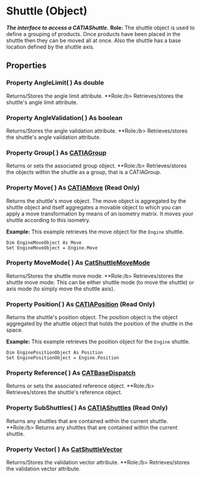 # Shuttle (Object)

**_The interface to access a CATIAShuttle._**
**Role:** The shuttle object is used to define a grouping of products. Once products have been placed in the shuttle then they can be moved all at once. Also the shuttle has a base location defined by the shuttle axis.

## Properties

### Property **AngleLimit**( ) As double

Returns/Stores the angle limit attribute. **Role:/b> Retrieves/stores the shuttle's angle limit attribute. 
### Property **AngleValidation**( ) As boolean

Returns/Stores the angle validation attribute. **Role:/b> Retrieves/stores the shuttle's angle validation attribute. 
### Property **Group**( ) As [CATIAGroup](../NavigatorInterfaces/interface_Group_5945.md)

Returns or sets the associated group object. **Role:/b> Retrieves/stores the objects within the shuttle as a group, that is a CATIAGroup. 
### Property **Move**( ) As [CATIAMove](../InfInterfaces/interface_Move_3742.md) (Read Only)

Returns the shuttle's move object. The move object is aggregated by the shuttle object and itself aggregates a movable object to which you can apply a move transformation by means of an isometry matrix. It moves your shuttle according to this isometry.

**Example:**      This example retrieves the move object for the `Engine` shuttle.

```VBScript
Dim EngineMoveObject As Move
Set EngineMoveObject = Engine.Move

```

### Property **MoveMode**( ) As [CatShuttleMoveMode](../FittingInterfaces/enum_CatShuttleMoveMode_67700.md)

Returns/Stores the shuttle move mode. **Role:/b> Retrieves/stores the shuttle move mode. This can be either shuttle mode (to move the shuttle) or axis mode (to simply move the shuttle axis). 
### Property **Position**( ) As [CATIAPosition](../InfInterfaces/interface_Position_14692.md) (Read Only)

Returns the shuttle's position object. The position object is the object aggregated by the ahuttle object that holds the position of the shuttle in the space.

**Example:**      This example retrieves the position object for the `Engine` shuttle.

```VBScript
Dim EnginePositionObject As Position
Set EnginePositionObject = Engine.Position

```

### Property **Reference**( ) As [CATBaseDispatch](../System/interface_CATBaseDispatch_45333.md)

Returns or sets the associated reference object. **Role:/b> Retrieves/stores the shuttle's reference object. 
### Property **SubShuttles**( ) As [CATIAShuttles](../FittingInterfaces/interface_Shuttles_14802.md) (Read Only)

Returns any shuttles that are contained within the current shuttle. **Role:/b> Returns any shuttles that are contained within the current shuttle. 
### Property **Vector**( ) As [CatShuttleVector](../FittingInterfaces/enum_CatShuttleVector_55318.md)

Returns/Stores the validation vector attribute. **Role:/b> Retrieves/stores the validation vector attribute.